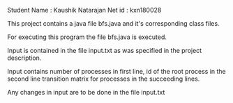 Student Name : Kaushik Natarajan
Net id : kxn180028

This project contains a java file bfs.java and it's corresponding class files. 

For executing this program the file bfs.java is executed. 

Input is contained in the file input.txt as was specified in the project description. 

Input contains number of processes in first line,
id of the root process in the second line
transition matrix for processes in the succeeding lines. 

Any changes in input are to be done in the file input.txt